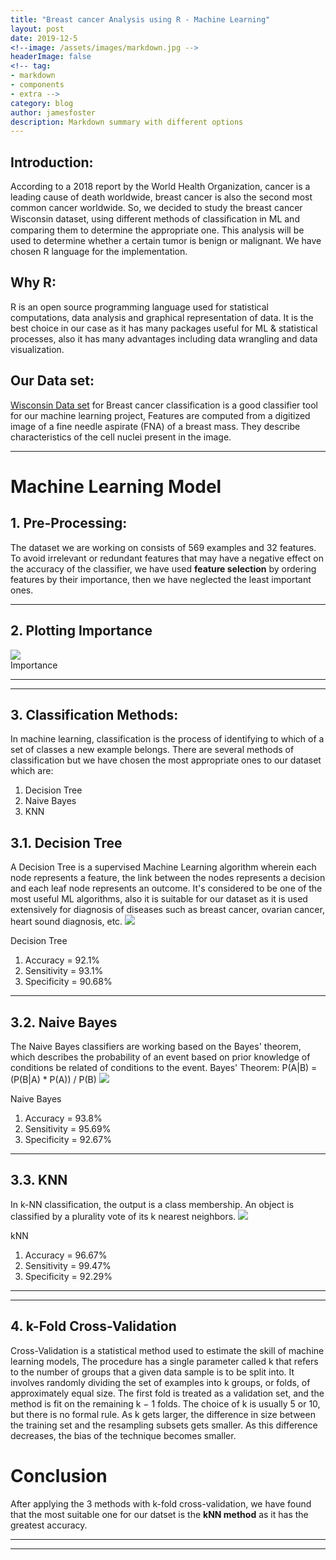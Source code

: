```yaml
---
title: "Breast cancer Analysis using R - Machine Learning"
layout: post
date: 2019-12-5
<!--image: /assets/images/markdown.jpg -->
headerImage: false
<!-- tag:
- markdown
- components
- extra -->
category: blog
author: jamesfoster
description: Markdown summary with different options
---
```


## Introduction:

According to a 2018 report by the World Health Organization, cancer is a leading cause of death worldwide, breast cancer is also the second most common cancer worldwide. So, we decided to study the breast cancer Wisconsin dataset, using different methods of classiﬁcation in ML and comparing them to determine the appropriate one. This analysis will be used to determine whether a certain tumor is benign or malignant. We have chosen R language for the implementation.

## Why R:

R is an open source programming language used for statistical computations, data analysis and graphical representation of data. It is the best choice in our case as it has many packages useful for ML & statistical processes, also it has many advantages including data wrangling and data visualization. 


## Our Data set:

<a href="https://www.kaggle.com/uciml/breast-cancer-wisconsin-datax">Wisconsin Data set</a> for Breast cancer classification is a good classifier tool for our machine learning project, 
Features are computed from a digitized image of a fine needle aspirate (FNA) of a breast mass. They describe characteristics of the cell nuclei present in the image.



<hr>

# Machine Learning Model

## 1. Pre-Processing:
The dataset we are working on consists of 569 examples and 32 features.
To avoid irrelevant or redundant features that may have a negative effect on the accuracy of the classifier, we have used **feature selection** by ordering features by their importance, then we have neglected the least important ones.


<hr>

## 2. Plotting Importance
<img src="https://amanybahaaeldin.github.io/assets/images/Importance.png">
<figcaption class="caption">Importance</figcaption>


<hr>



---
## 3. Classification Methods:
In machine learning, classification is the process of identifying to which of a set of classes a new example belongs. There are several methods of classification but we have chosen the most appropriate ones to our dataset which are:
<ol>
<li>Decision Tree</li>
<li>Naive Bayes</li>
<li>KNN</li>
</ol>

## 3.1. Decision Tree
A Decision Tree is a supervised Machine Learning algorithm wherein each node represents a feature, the link between the nodes represents a decision and each leaf node represents an outcome.
It's considered to be one of the most useful ML algorithms, also it is suitable for our dataset as it is used extensively for diagnosis of diseases such as breast cancer, ovarian cancer, heart sound diagnosis, etc. 
<img src="https://amanybahaaeldin.github.io/assets/images/Decision Tree.png">
<figcaption class="caption">Decision Tree</figcaption>
<ol>
<li>Accuracy = 92.1%</li>
<li>Sensitivity = 93.1%</li>
<li>Specificity = 90.68%</li>
</ol>



<hr>


## 3.2. Naive Bayes

The Naive Bayes classifiers are working based on the Bayes' theorem, which describes the probability of an event based on prior knowledge of conditions be related of conditions to the event.
Bayes' Theorem: P(A|B) = (P(B|A) * P(A)) / P(B)
<img src="https://amanybahaaeldin.github.io/assets/images/Naive Bayes.png">
<figcaption class="caption">Naive Bayes</figcaption>
<ol>
<li>Accuracy = 93.8%</li>
<li>Sensitivity = 95.69%</li>
<li>Specificity = 92.67%</li>
</ol>


<hr>


## 3.3. KNN 

In k-NN classification, the output is a class membership. An object is classified by a plurality vote of its k nearest neighbors.
<img src="https://amanybahaaeldin.github.io/assets/images/kNN.png">
<figcaption class="caption">kNN</figcaption>
<ol>
<li>Accuracy = 96.67%</li>
<li>Sensitivity = 99.47%</li>
<li>Specificity = 92.29%</li>
</ol>

<hr><hr>

## 4. k-Fold Cross-Validation

Cross-Validation is a statistical method used to estimate the skill of machine learning models,
The procedure has a single parameter called k that refers to the number of groups that a given data sample is to be split into.
It involves randomly dividing the set of examples into k groups, or folds, of approximately equal size. The first fold is treated as a validation set, and the method is fit on the remaining k − 1 folds.
The choice of k is usually 5 or 10, but there is no formal rule. As k gets larger, the difference in size between the training set and the resampling subsets gets smaller. As this difference decreases, the bias of the technique becomes smaller.

# Conclusion



After applying the 3 methods with k-fold cross-validation, we have found that the most suitable one for our datset is the **kNN method** as it has the greatest accuracy. 


---

<!-- 
## Side-by-side

Like the [Medium](https://medium.com/) component.

**Image** on the left and **Text** on the right:

{% highlight html %}
<div class="side-by-side">
    <div class="toleft">
        <img class="image" src="{{ site.url }}/{{ site.picture }}" alt="Alt Text">
        <figcaption class="caption">Photo by John Doe</figcaption>
    </div>

    <div class="toright">
        <p>Lorem ipsum dolor sit amet, consectetur adipisicing elit, sed do eiusmod tempor incididunt ut labore et dolore magna aliqua. Ut enim ad minim veniam, quis nostrud exercitation ullamco laboris nisi ut aliquip ex ea commodo consequat. Duis aute irure dolor in reprehenderit in voluptate velit esse cillum dolore eu fugiat nulla pariatur. Excepteur sint occaecat cupidatat non proident, sunt in culpa qui officia deserunt mollit anim id est laborum.</p>
    </div>
</div>
{% endhighlight %} -->

<!-- <div class="side-by-side">
    <div class="toleft">
        <img class="image" src="{{ site.url }}/{{ site.picture }}" alt="Alt Text">
        <figcaption class="caption">Photo by John Doe</figcaption>
    </div>

    <div class="toright">
        <p>Lorem ipsum dolor sit amet, consectetur adipisicing elit, sed do eiusmod tempor incididunt ut labore et dolore magna aliqua. Ut enim ad minim veniam, quis nostrud exercitation ullamco laboris nisi ut aliquip ex ea commodo consequat. Duis aute irure dolor in reprehenderit in voluptate velit esse cillum dolore eu fugiat nulla pariatur. Excepteur sint occaecat cupidatat non proident, sunt in culpa qui officia deserunt mollit anim id est laborum.</p>
    </div>
</div> -->
<!-- 
**Text** on the left and **Image** on the right:

{% highlight html %}
<div class="side-by-side">
    <div class="toleft">
        <p>Lorem ipsum dolor sit amet, consectetur adipisicing elit, sed do eiusmod tempor incididunt ut labore et dolore magna aliqua. Ut enim ad minim veniam, quis nostrud exercitation ullamco laboris nisi ut aliquip ex ea commodo consequat. Duis aute irure dolor in reprehenderit in voluptate velit esse cillum dolore eu fugiat nulla pariatur. Excepteur sint occaecat cupidatat non proident, sunt in culpa qui officia deserunt mollit anim id est laborum.</p>
    </div>

    <div class="toright">
        <img class="image" src="{{ site.url }}/{{ site.picture }}" alt="Alt Text">
        <figcaption class="caption">Photo by John Doe</figcaption>
    </div>
</div>
{% endhighlight %}

<div class="side-by-side">
    <div class="toleft">
        <p>Lorem ipsum dolor sit amet, consectetur adipisicing elit, sed do eiusmod tempor incididunt ut labore et dolore magna aliqua. Ut enim ad minim veniam, quis nostrud exercitation ullamco laboris nisi ut aliquip ex ea commodo consequat. Duis aute irure dolor in reprehenderit in voluptate velit esse cillum dolore eu fugiat nulla pariatur. Excepteur sint occaecat cupidatat non proident, sunt in culpa qui officia deserunt mollit anim id est laborum.</p>
    </div>

    <div class="toright">
        <img class="image" src="{{ site.url }}/{{ site.picture }}" alt="Alt Text">
        <figcaption class="caption">Photo by John Doe</figcaption>
    </div>
</div>

--- -->

<!-- ## Star

You can give evidence to a post. Just add the tag to the markdown file.

{% highlight raw %}
star: true
{% endhighlight %}

---

## Especial Breaker

You can add a especial *hr* to your text.

{% highlight html %}
<div class="breaker"></div>
{% endhighlight %}
 -->
<div class="breaker"></div>

---

<!-- ## Spoiler

You can add an especial hidden content that appears on hover.

{% highlight html %}
<div class="spoiler"><p>your content</p></div>
{% endhighlight %}

<div class="spoiler"><p>Lorem ipsum dolor sit amet, consectetur adipisicing elit, sed do eiusmod tempor incididunt ut labore et dolore magna aliqua. Ut enim ad minim veniam, quis nostrud exercitation ullamco laboris nisi ut aliquip ex ea commodo consequat. Duis aute irure dolor in reprehenderit in voluptate velit esse cillum dolore eu fugiat nulla pariatur. Excepteur sint occaecat cupidatat non proident, sunt in culpa qui officia deserunt mollit anim id est laborum.</p></div>

---

## Gist

You can add Gists from github.

{% highlight raw %}
{ % gist sergiokopplin/91ff4220480727b47224245ee2e9c291 % }
{% endhighlight %}

{% gist sergiokopplin/91ff4220480727b47224245ee2e9c291 %}

---
 -->
<!-- ## Codepen

You can add Pens from Codepen.

{% highlight html %}
<p data-height="268" data-theme-id="0" data-slug-hash="gfdDu" data-default-tab="result" data-user="chriscoyier" class='codepen'>
    See the Pen <a href='http://codepen.io/chriscoyier/pen/gfdDu/'>Crappy Recreation of the Book Cover of *The Flame Alphabet*</a> by Chris Coyier (<a href='http://codepen.io/chriscoyier'>@chriscoyier</a>) on <a href='http://codepen.io'>CodePen</a>.
</p>
<script async src="//assets.codepen.io/assets/embed/ei.js"></script>
{% endhighlight %}

<p data-height="268" data-theme-id="0" data-slug-hash="gfdDu" data-default-tab="result" data-user="chriscoyier" class='codepen'>See the Pen <a href='http://codepen.io/chriscoyier/pen/gfdDu/'>Crappy Recreation of the Book Cover of *The Flame Alphabet*</a> by Chris Coyier (<a href='http://codepen.io/chriscoyier'>@chriscoyier</a>) on <a href='http://codepen.io'>CodePen</a>.</p>
<script async src="//assets.codepen.io/assets/embed/ei.js"></script>

---

## Slideshare

Add your presentations here!

{% highlight html %}
<iframe src="//www.slideshare.net/slideshow/embed_code/key/hqDhSJoWkrHe7l" width="560" height="310" frameborder="0" marginwidth="0" marginheight="0" scrolling="no" style="border:1px solid #CCC; border-width:1px; margin-bottom:5px; max-width: 100%;" allowfullscreen> </iframe>
{% endhighlight %}

<iframe src="//www.slideshare.net/slideshow/embed_code/key/hqDhSJoWkrHe7l" width="560" height="310" frameborder="0" marginwidth="0" marginheight="0" scrolling="no" style="border:1px solid #CCC; border-width:1px; margin-bottom:5px; max-width: 100%;" allowfullscreen> </iframe>

---

## Videos

Do you want some videos? Youtube, Vimeo or Vevo? Copy the embed code and paste on your post!

**Example**

{% highlight html %}
<iframe width="560" height="310" src="https://www.youtube.com/embed/r7XhWUDj-Ts" frameborder="0" allowfullscreen></iframe>
{% endhighlight %} -->

<!-- <iframe width="560" height="310" src="https://www.youtube.com/embed/r7XhWUDj-Ts" frameborder="0" allowfullscreen></iframe>

[1]: http://daringfireball.net/projects/markdown/
[2]: http://www.fileformat.info/info/unicode/char/2163/index.htm
[3]: http://www.markitdown.net/
[4]: http://daringfireball.net/projects/markdown/basics
[5]: http://daringfireball.net/projects/markdown/syntax
[6]: http://kune.fr/wp-content/uploads/2013/10/ghost-blog.jpg
 -->